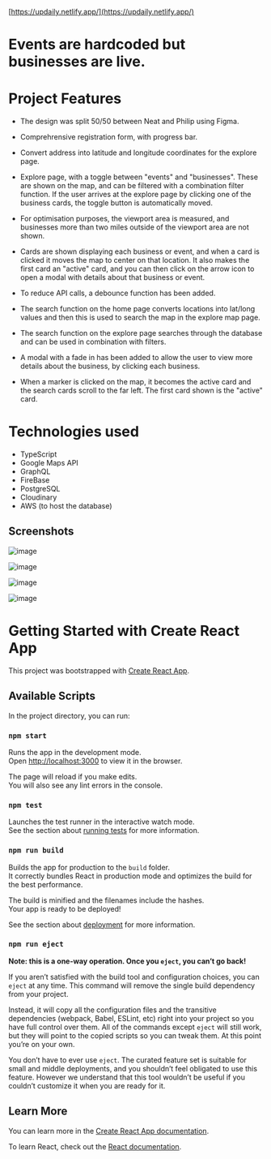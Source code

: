 [https://updaily.netlify.app/](https://updaily.netlify.app/)

# Events are hardcoded but businesses are live.

# Project Features

- The design was split 50/50 between Neat and Philip using Figma.

- Comprehrensive registration form, with progress bar.

- Convert address into latitude and longitude coordinates for the explore page.

- Explore page, with a toggle between "events" and "businesses". These are shown on the map, and can be filtered with a combination filter function. If the user arrives at the explore page by clicking one of the business cards, the toggle button is automatically moved.

- For optimisation purposes, the viewport area is measured, and businesses more than two miles outside of the viewport area are not shown.

- Cards are shown displaying each business or event, and when a card is clicked it moves the map to center on that location. It also makes the first card an "active" card, and you can then click on the arrow icon to open a modal with details about that business or event.

- To reduce API calls, a debounce function has been added.

- The search function on the home page converts locations into lat/long values and then this is used to search the map in the explore map page.

- The search function on the explore page searches through the database and can be used in combination with filters.

- A modal with a fade in has been added to allow the user to view more details about the business, by clicking each business.

- When a marker is clicked on the map, it becomes the active card and the search cards scroll to the far left. The first card shown is the "active" card.

# Technologies used

- TypeScript
- Google Maps API
- GraphQL
- FireBase
- PostgreSQL
- Cloudinary
- AWS (to host the database)

## Screenshots

![image](https://github.com/updaily-ca/updaily-frontend/assets/126236947/a53f604e-ae42-4a57-a3d5-0496404531ba)

![image](https://github.com/updaily-ca/updaily-frontend/assets/126236947/3db98291-3a3c-4f92-a15c-a5a8f93833e4)

![image](https://github.com/updaily-ca/updaily-frontend/assets/126236947/43974660-54ed-4e3b-85c5-07fe53de330b)

![image](https://github.com/updaily-ca/updaily-frontend/assets/126236947/5d0261ad-3cb9-4156-8db0-3a50f7d43e79)

# Getting Started with Create React App

This project was bootstrapped with [Create React App](https://github.com/facebook/create-react-app).

## Available Scripts

In the project directory, you can run:

### `npm start`

Runs the app in the development mode.\
Open [http://localhost:3000](http://localhost:3000) to view it in the browser.

The page will reload if you make edits.\
You will also see any lint errors in the console.

### `npm test`

Launches the test runner in the interactive watch mode.\
See the section about [running tests](https://facebook.github.io/create-react-app/docs/running-tests) for more information.

### `npm run build`

Builds the app for production to the `build` folder.\
It correctly bundles React in production mode and optimizes the build for the best performance.

The build is minified and the filenames include the hashes.\
Your app is ready to be deployed!

See the section about [deployment](https://facebook.github.io/create-react-app/docs/deployment) for more information.

### `npm run eject`

**Note: this is a one-way operation. Once you `eject`, you can’t go back!**

If you aren’t satisfied with the build tool and configuration choices, you can `eject` at any time. This command will remove the single build dependency from your project.

Instead, it will copy all the configuration files and the transitive dependencies (webpack, Babel, ESLint, etc) right into your project so you have full control over them. All of the commands except `eject` will still work, but they will point to the copied scripts so you can tweak them. At this point you’re on your own.

You don’t have to ever use `eject`. The curated feature set is suitable for small and middle deployments, and you shouldn’t feel obligated to use this feature. However we understand that this tool wouldn’t be useful if you couldn’t customize it when you are ready for it.

## Learn More

You can learn more in the [Create React App documentation](https://facebook.github.io/create-react-app/docs/getting-started).

To learn React, check out the [React documentation](https://reactjs.org/).
